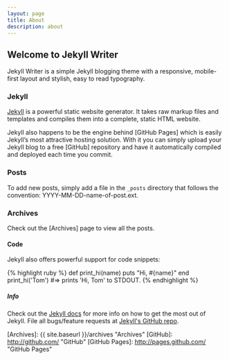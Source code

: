 ```yaml
---
layout: page
title: About
description: about
---
```


## Welcome to Jekyll Writer
Jekyll Writer is a simple Jekyll blogging theme with a responsive, mobile-first
layout and stylish, easy to read typography.

### Jekyll
[Jekyll] is a powerful static website generator. It takes raw markup files and templates
and compiles them into a complete, static HTML website.

Jekyll also happens to be the engine behind [GitHub Pages] which is easily Jekyll’s
most attractive hosting solution. With it you can simply upload your Jekyll blog
to a free [GitHub] repository and have it automatically compiled and deployed each
time you commit.

### Posts
To add new posts, simply add a file in the `_posts` directory that follows the convention: YYYY-MM-DD-name-of-post.ext.

### Archives
Check out the [Archives] page to view all the posts.

#### Code
Jekyll also offers powerful support for code snippets:

{% highlight ruby %}
def print_hi(name)
  puts "Hi, #{name}"
end
print_hi('Tom')
#=> prints 'Hi, Tom' to STDOUT.
{% endhighlight %}

##### Info
Check out the [Jekyll docs] for more info on how to get the most out of Jekyll. File all bugs/feature requests at [Jekyll's GitHub repo][jekyll-gh].


[jekyll-gh]: http://github.com/mojombo/jekyll "Jekyll GitHub repo"
[Jekyll]:    http://jekyllrb.com "Jekyll"
[Jekyll docs]: http://jekyllrb.com/docs/home/ "Jekyll documentation"
[Archives]: {{ site.baseurl }}/archives "Archives"
[GitHub]: http://github.com/ "GitHub"
[GitHub Pages]: http://pages.github.com/ "GitHub Pages"
